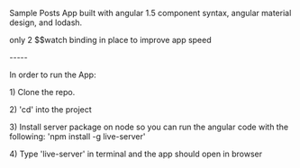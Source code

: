 <p>Sample Posts App built with angular 1.5 component syntax, angular material design, and lodash.</p>
<p>only 2 $$watch binding in place to improve app speed</p>
-----

<p>In order to run the App:</p>
<p>1) Clone the repo.</p>
<p>2) 'cd' into the project</p>
<p>3) Install server package on node so you can run the angular code with the following: 'npm install -g live-server'</p>
<p>4) Type 'live-server' in terminal and the app should open in browser</p>
<p></p>
<p></p>